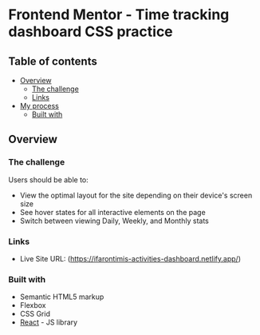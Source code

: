 # Frontend Mentor - Time tracking dashboard CSS practice

## Table of contents

- [Overview](#overview)
  - [The challenge](#the-challenge)
  - [Links](#links)
- [My process](#my-process)
  - [Built with](#built-with)


## Overview

### The challenge

Users should be able to:

- View the optimal layout for the site depending on their device's screen size
- See hover states for all interactive elements on the page
- Switch between viewing Daily, Weekly, and Monthly stats

### Links

- Live Site URL: (https://ifarontimis-activities-dashboard.netlify.app/)

### Built with

- Semantic HTML5 markup
- Flexbox
- CSS Grid
- [React](https://reactjs.org/) - JS library
